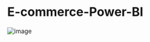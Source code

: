 # E-commerce-Power-BI

![image]('file:///C:/Users/fuj/OneDrive/Pictures/Screenshots/Screenshot%202024-06-08%20141243.png')

